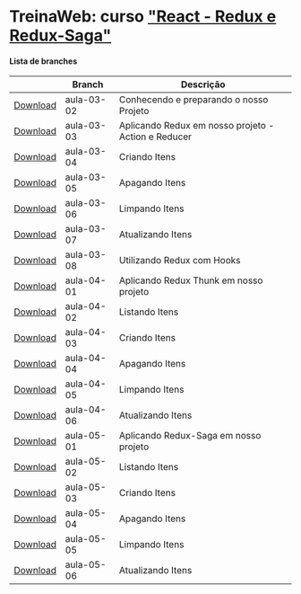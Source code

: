 
# TreinaWeb: curso ["React - Redux e Redux-Saga"](https://www.treinaweb.com.br/curso/react-redux-e-redux-saga)



#### Lista de branches
|  | Branch | Descrição |
| ------ | ------ |  ------ | 
[Download](https://github.com/treinaweb/treinaweb-react-redux/archive/aula-03-02.zip)    |  aula-03-02     | Conhecendo e preparando o nosso Projeto |
[Download](https://github.com/treinaweb/treinaweb-react-redux/archive/aula-03-03.zip)    |  aula-03-03     | Aplicando Redux em nosso projeto - Action e Reducer |
[Download](https://github.com/treinaweb/treinaweb-react-redux/archive/aula-03-04.zip)    |  aula-03-04     | Criando Itens |
[Download](https://github.com/treinaweb/treinaweb-react-redux/archive/aula-03-05.zip)    |  aula-03-05     | Apagando Itens |
[Download](https://github.com/treinaweb/treinaweb-react-redux/archive/aula-03-06.zip)    |  aula-03-06     | Limpando Itens |
[Download](https://github.com/treinaweb/treinaweb-react-redux/archive/aula-03-07.zip)    |  aula-03-07     | Atualizando Itens |
[Download](https://github.com/treinaweb/treinaweb-react-redux/archive/aula-03-08.zip)    |  aula-03-08     | Utilizando Redux com Hooks |
[Download](https://github.com/treinaweb/treinaweb-react-redux/archive/aula-04-01.zip)    |  aula-04-01     | Aplicando Redux Thunk em nosso projeto |
[Download](https://github.com/treinaweb/treinaweb-react-redux/archive/aula-04-02.zip)    |  aula-04-02     | Listando Itens |
[Download](https://github.com/treinaweb/treinaweb-react-redux/archive/aula-04-03.zip)    |  aula-04-03     | Criando Itens |
[Download](https://github.com/treinaweb/treinaweb-react-redux/archive/aula-04-04.zip)    |  aula-04-04     | Apagando Itens |
[Download](https://github.com/treinaweb/treinaweb-react-redux/archive/aula-04-05.zip)    |  aula-04-05     | Limpando Itens |
[Download](https://github.com/treinaweb/treinaweb-react-redux/archive/aula-04-06.zip)    |  aula-04-06     | Atualizando Itens |
[Download](https://github.com/treinaweb/treinaweb-react-redux/archive/aula-05-01.zip)    |  aula-05-01     | Aplicando Redux-Saga em nosso projeto |
[Download](https://github.com/treinaweb/treinaweb-react-redux/archive/aula-05-02.zip)    |  aula-05-02     | Listando Itens |
[Download](https://github.com/treinaweb/treinaweb-react-redux/archive/aula-05-03.zip)    |  aula-05-03     | Criando Itens |
[Download](https://github.com/treinaweb/treinaweb-react-redux/archive/aula-05-04.zip)    |  aula-05-04     | Apagando Itens |
[Download](https://github.com/treinaweb/treinaweb-react-redux/archive/aula-05-05.zip)    |  aula-05-05     | Limpando Itens |
[Download](https://github.com/treinaweb/treinaweb-react-redux/archive/aula-05-06.zip)    |  aula-05-06     | Atualizando Itens |
